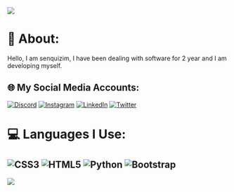 <img src="https://im2.ezgif.com/tmp/ezgif-2-cff4a28a68.gif">


# 💊 About:
Hello, I am senquizim, I have been dealing with software for 2 year and I am developing myself.





## 🌐 My Social Media Accounts:
[![Discord](https://img.shields.io/badge/Discord-%237289DA.svg?logo=discord&logoColor=white)](https://discord.com/users/1039518230533902426v) [![Instagram](https://img.shields.io/badge/Instagram-%23E4405F.svg?logo=Instagram&logoColor=white)](https://www.instagram.com/senquizim/) [![LinkedIn](https://img.shields.io/badge/LinkedIn-%230077B5.svg?logo=linkedin&logoColor=white)](https://www.linkedin.com/in/talip-kaan-y%C4%B1lmaz-98a50525b/) [![Twitter](https://img.shields.io/badge/Twitter-%231DA1F2.svg?logo=Twitter&logoColor=white)](https://twitter.com/senquizim) 

# 💻 Languages ​​I Use:
![CSS3](https://img.shields.io/badge/css3-%231572B6.svg?style=for-the-badge&logo=css3&logoColor=white) ![HTML5](https://img.shields.io/badge/html5-%23E34F26.svg?style=for-the-badge&logo=html5&logoColor=white) ![Python](https://img.shields.io/badge/python-3670A0?style=for-the-badge&logo=python&logoColor=ffdd54) ![Bootstrap](https://img.shields.io/badge/bootstrap-%23563D7C.svg?style=for-the-badge&logo=bootstrap&logoColor=white) 
--
[![](https://visitcount.itsvg.in/api?id=senquizim&label=Profile%20Views&color=12&icon=6&pretty=false)](https://visitcount.itsvg.in)

